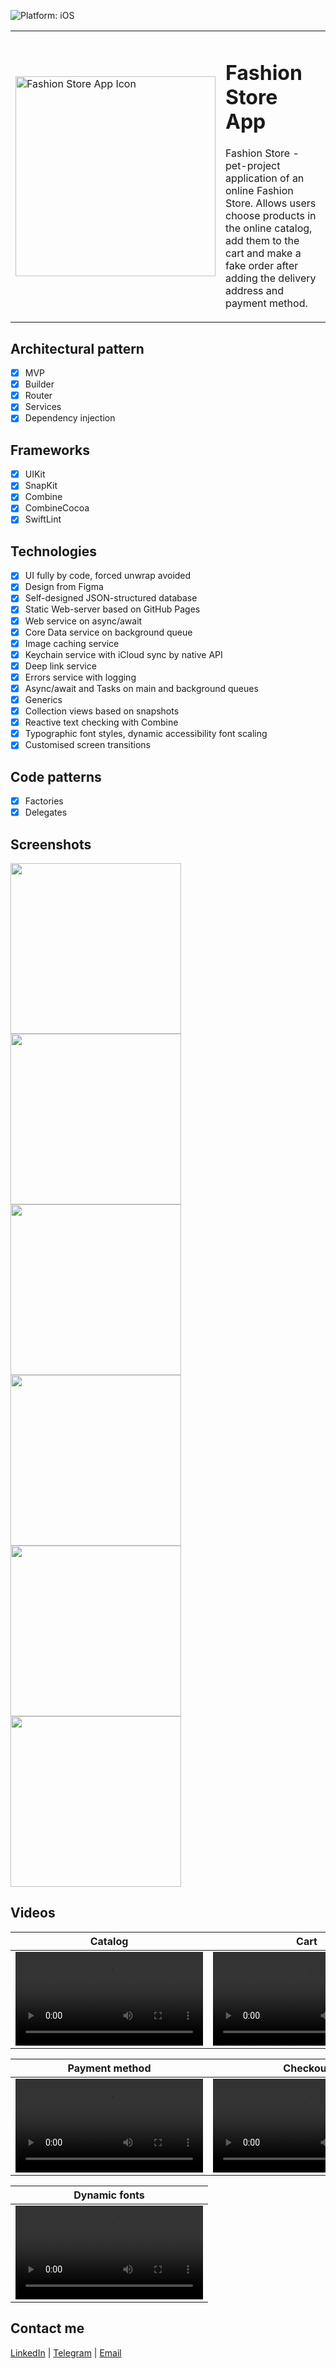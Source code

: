 ![Platform: iOS](https://img.shields.io/badge/Platform-iOS-green.svg)

  <table>
    <tr>
      <td>
        <img src="PresentationMedia/FashionStoreAppIcon.png" alt="Fashion Store App Icon" width="320">
      </td>
      <td>
        <h1>Fashion Store App</h1>
        <p>Fashion Store - pet-project application of an online Fashion Store. Allows users choose products in the online catalog, add them to the cart and make a fake order after adding the delivery address and payment method.</p>
      </td>
    </tr>
  </table>

## Architectural pattern
- [x] MVP
- [x] Builder
- [x] Router
- [x] Services
- [x] Dependency injection

## Frameworks
- [x] UIKit
- [x] SnapKit
- [x] Combine
- [x] CombineCocoa
- [x] SwiftLint

## Technologies
- [x] UI fully by code, forced unwrap avoided
- [x] Design from Figma
- [x] Self-designed JSON-structured database
- [x] Static Web-server based on GitHub Pages
- [x] Web service on async/await
- [x] Core Data service on background queue
- [x] Image caching service
- [x] Keychain service with iCloud sync by native API
- [x] Deep link service
- [x] Errors service with logging
- [x] Async/await and Tasks on main and background queues
- [x] Generics
- [x] Collection views based on snapshots
- [x] Reactive text checking with Combine
- [x] Typographic font styles, dynamic accessibility font scaling
- [x] Customised screen transitions

## Code patterns
- [x] Factories
- [x] Delegates

## Screenshots
<img src="PresentationMedia/StoreScreen.png" width="273"/> <img src="PresentationMedia/ProductScreen.png" width="273"/> <img src="PresentationMedia/CartScreen.png" width="273"/> <img src="PresentationMedia/AddressScreen.png" width="273"/> <img src="PresentationMedia/CheckoutScreen.png" width="273"/> <img src="PresentationMedia/PopupScreen.png" width="273"/>

## Videos
| Catalog | Cart | Address |
| :-: | :-: | :-: |
| <video src="https://user-images.githubusercontent.com/74405334/352ab07c-d541-4551-94e2-9c9974a00de5.mov"/> | <video src="https://user-images.githubusercontent.com/74405334/0ab59c5e-5638-47dd-aa3f-dac212daadf2.mov"/> | <video src="https://user-images.githubusercontent.com/74405334/24624ec5-6081-4909-b8dd-f319406c8575.mov"/> |

| Payment method | Checkout | Deep link |
| :-: | :-: | :-: |
| <video src="https://user-images.githubusercontent.com/74405334/7213cd1c-bd48-4fea-930b-0a82a15edd51.mov"/> | <video src="https://user-images.githubusercontent.com/74405334/72714ae7-0c00-4d23-98e3-a86bd4926688.mov"/> | <video src="https://user-images.githubusercontent.com/74405334/5de0b35d-e8ff-459b-8d81-1b776bf04e59.mov"/> |

| Dynamic fonts |
| :-: |
| <video src="https://user-images.githubusercontent.com/74405334/1dac75b9-f455-406f-9ae9-5b61b7381980.mov"/> |

## Contact me
[LinkedIn](https://www.linkedin.com/in/bytepixelmelody "https://www.linkedin.com/in/bytepixelmelody") | [Telegram](https://t.me/bytepixelmelody "@bytepixelmelody") | [Email](mailto:bytepixelmelody@gmail.com "bytepixelmelody@gmail.com")